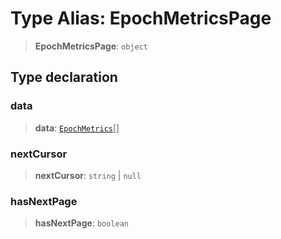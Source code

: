 # Type Alias: EpochMetricsPage

> **EpochMetricsPage**: `object`

## Type declaration

### data

> **data**: [`EpochMetrics`](../interfaces/EpochMetrics.md)[]

### nextCursor

> **nextCursor**: `string` \| `null`

### hasNextPage

> **hasNextPage**: `boolean`
